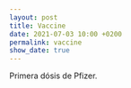 ```yaml
---
layout: post
title: Vaccine
date: 2021-07-03 10:00 +0200
permalink: vaccine
show_date: true
---
```


Primera dósis de Pfizer.
